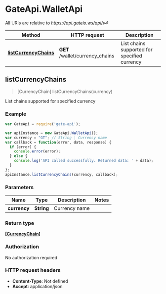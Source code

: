 # GateApi.WalletApi

All URIs are relative to *https://api.gateio.ws/api/v4*

Method | HTTP request | Description
------------- | ------------- | -------------
[**listCurrencyChains**](WalletApi.md#listCurrencyChains) | **GET** /wallet/currency_chains | List chains supported for specified currency


## listCurrencyChains

> [CurrencyChain] listCurrencyChains(currency)

List chains supported for specified currency

### Example

```javascript
var GateApi = require('gate-api');

var apiInstance = new GateApi.WalletApi();
var currency = "GT"; // String | Currency name
var callback = function(error, data, response) {
  if (error) {
    console.error(error);
  } else {
    console.log('API called successfully. Returned data: ' + data);
  }
};
apiInstance.listCurrencyChains(currency, callback);
```

### Parameters


Name | Type | Description  | Notes
------------- | ------------- | ------------- | -------------
 **currency** | **String**| Currency name | 

### Return type

[**[CurrencyChain]**](CurrencyChain.md)

### Authorization

No authorization required

### HTTP request headers

- **Content-Type**: Not defined
- **Accept**: application/json

